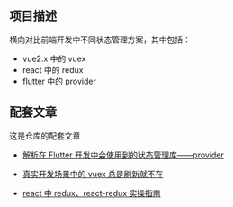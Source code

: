 ## 项目描述

横向对比前端开发中不同状态管理方案，其中包括：

- vue2.x 中的 vuex
- react 中的 redux
- flutter 中的 provider

## 配套文章

这是仓库的配套文章

- [解析在 Flutter 开发中会使用到的状态管理库——provider](https://github.com/yayxs/reading-writing/issues/10)

- [真实开发场景中的 vuex 总是刷新就不在](https://github.com/yayxs/reading-writing/issues/5)

- [react 中 redux、react-redux 实操指南](https://github.com/yayxs/reading-writing/issues/11)
